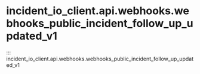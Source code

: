 # incident_io_client.api.webhooks.webhooks_public_incident_follow_up_updated_v1

::: incident_io_client.api.webhooks.webhooks_public_incident_follow_up_updated_v1